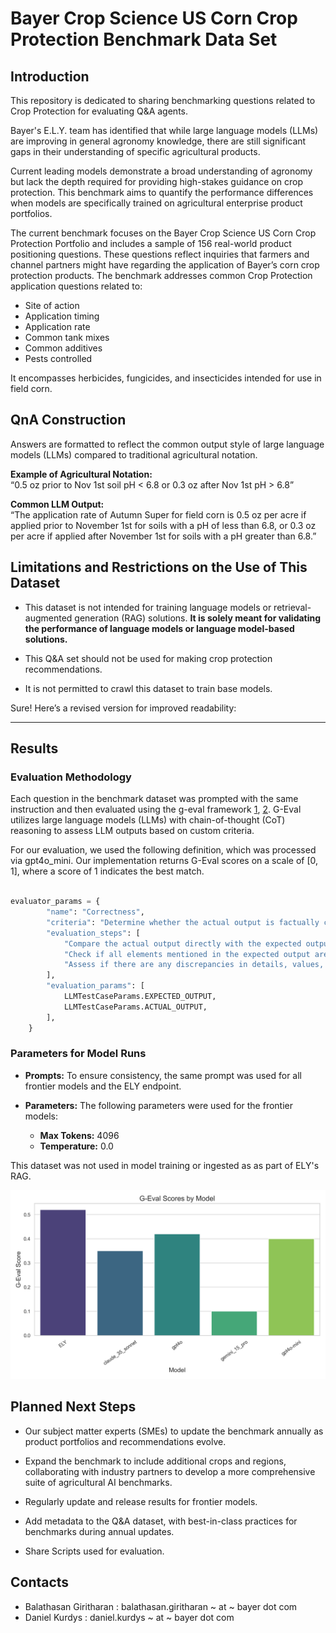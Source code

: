 # Bayer Crop Science US Corn Crop Protection Benchmark Data Set

## Introduction

This repository is dedicated to sharing benchmarking questions related to Crop Protection for evaluating Q&A agents.

Bayer's E.L.Y. team has identified that while large language models (LLMs) are improving in general agronomy knowledge, there are still significant gaps in their understanding of specific agricultural products.

Current leading models demonstrate a broad understanding of agronomy but lack the depth required for providing high-stakes guidance on crop protection. This benchmark aims to quantify the performance differences when models are specifically trained on agricultural enterprise product portfolios.

The current benchmark focuses on the Bayer Crop Science US Corn Crop Protection Portfolio and includes a sample of 156 real-world product positioning questions. These questions reflect inquiries that farmers and channel partners might have regarding the application of Bayer’s corn crop protection products. The benchmark addresses common Crop Protection application questions related to:

- Site of action
- Application timing
- Application rate
- Common tank mixes
- Common additives
- Pests controlled

It encompasses herbicides, fungicides, and insecticides intended for use in field corn.

## QnA Construction


Answers are formatted to reflect the common output style of large language models (LLMs) compared to traditional agricultural notation. 

**Example of Agricultural Notation:**  
“0.5 oz prior to Nov 1st soil pH < 6.8 or 0.3 oz after Nov 1st pH > 6.8”

**Common LLM Output:**  
“The application rate of Autumn Super for field corn is 0.5 oz per acre if applied prior to November 1st for soils with a pH of less than 6.8, or 0.3 oz per acre if applied after November 1st for soils with a pH greater than 6.8.”

## Limitations and Restrictions on the Use of This Dataset

- This dataset is not intended for training language models or retrieval-augmented generation (RAG) solutions. **It is solely meant for validating the performance of language models or language model-based solutions.**
  
- This Q&A set should not be used for making crop protection recommendations.

- It is not permitted to crawl this dataset to train base models.


Sure! Here’s a revised version for improved readability:

---

## Results

### Evaluation Methodology

Each question in the benchmark dataset was prompted with the same instruction and then evaluated using the g-eval framework [1](https://arxiv.org/pdf/2303.16634), [2](https://www.deepeval.com/docs/metrics-llm-evals). G-Eval utilizes large language models (LLMs) with chain-of-thought (CoT) reasoning to assess LLM outputs based on custom criteria. 

For our evaluation, we used the following definition, which was processed via gpt4o_mini. Our implementation returns G-Eval scores on a scale of [0, 1], where a score of 1 indicates the best match.

```python

evaluator_params = {
        "name": "Correctness",
        "criteria": "Determine whether the actual output is factually correct based on the expected output.",
        "evaluation_steps": [
            "Compare the actual output directly with the expected output to verify factual accuracy.",
            "Check if all elements mentioned in the expected output are present and correctly represented in the actual output.",
            "Assess if there are any discrepancies in details, values, or information between the actual and expected outputs.",
        ],
        "evaluation_params": [
            LLMTestCaseParams.EXPECTED_OUTPUT,
            LLMTestCaseParams.ACTUAL_OUTPUT,
        ],
    }
```


### Parameters for Model Runs

- **Prompts:** To ensure consistency, the same prompt was used for all frontier models and the ELY endpoint.

- **Parameters:** The following parameters were used for the frontier models:
  - **Max Tokens:** 4096
  - **Temperature:** 0.0

This dataset was not used in model training or ingested as as part of ELY's RAG.

![G Eval Scores](plots/g_eval_scores.png)


## Planned Next Steps

- Our subject matter experts (SMEs) to update the benchmark annually as product portfolios and recommendations evolve.

- Expand the benchmark to include additional crops and regions, collaborating with industry partners to develop a more comprehensive suite of agricultural AI benchmarks.

- Regularly update and release results for frontier models.

- Add metadata to the Q&A dataset, with best-in-class practices for benchmarks during annual updates.

- Share Scripts used for evaluation.

## Contacts

* Balathasan Giritharan : balathasan.giritharan ~ at ~ bayer dot com
* Daniel Kurdys : daniel.kurdys ~ at ~  bayer dot com
